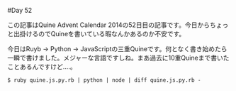 #Day 52

この記事はQuine Advent Calendar 2014の52日目の記事です。今日からちょっと出掛けるのでQuineを書いている暇なんかあるのか不安です。

今日はRuyb -> Python -> JavaScriptの三重Quineです。何となく書き始めたら一瞬で書けました。メジャーな言語ですしね。まあ過去に10重Quineまで書いたことあるんですけど‥‥。

```console
$ ruby quine.js.py.rb | python | node | diff quine.js.py.rb -
```
